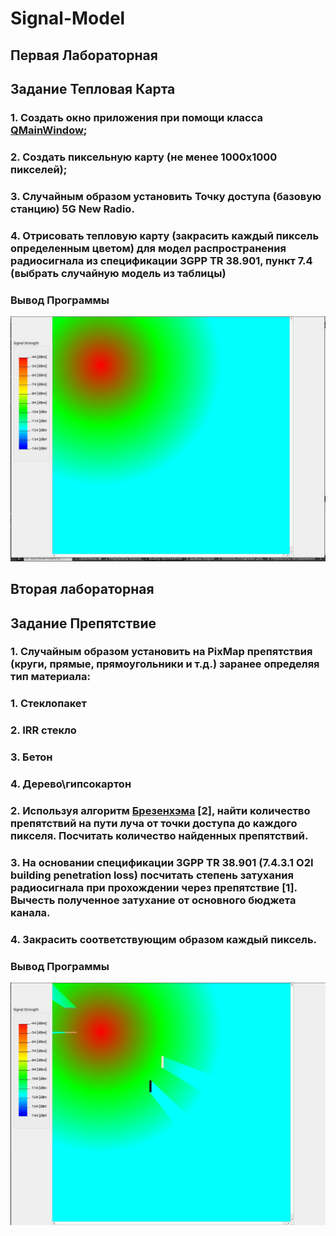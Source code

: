# Signal-Model

## Первая Лабораторная 
## Задание Тепловая Карта
### 1. Создать окно приложения при помощи класса [QMainWindow](https://www.notion.so/QMainWindow-68158b86590749ce9dcd094a91220c93?pvs=21);
### 2. Создать пиксельную карту (**не менее 1000x1000 пикселей**);
### 3. Случайным образом установить Точку доступа (базовую станцию) 5G New Radio.
### 4. Отрисовать тепловую карту (закрасить каждый пиксель определенным цветом) для модел распространения радиосигнала из спецификации 3GPP TR 38.901, пункт 7.4 (выбрать случайную модель из таблицы)
### Вывод Программы

<img src = "firstLab.jpg">

## Вторая лабораторная
## Задание Препятствие 
### 1. Случайным образом установить на PixMap препятствия (круги, прямые, прямоугольники и т.д.) заранее определяя тип материала:
###    1. Стеклопакет
###    2. IRR стекло
###    3. Бетон
###    4. Дерево\гипсокартон
### 2. Используя алгоритм [Брезенхэма](https://ru.wikipedia.org/wiki/%D0%90%D0%BB%D0%B3%D0%BE%D1%80%D0%B8%D1%82%D0%BC_%D0%91%D1%80%D0%B5%D0%B7%D0%B5%D0%BD%D1%85%D1%8D%D0%BC%D0%B0) [2], найти количество препятствий на пути луча от т**очки доступа** до каждого пикселя. Посчитать количество найденных препятствий.
### 3. На основании спецификации 3GPP TR 38.901 (**7.4.3.1 O2I building penetration loss**) посчитать степень затухания радиосигнала при прохождении через препятствие [1]. Вычесть полученное затухание от основного бюджета канала.
### 4. Закрасить соответствующим образом каждый пиксель.
### Вывод Программы 

<img src = "secondLab.jpg" >
